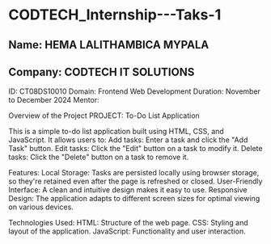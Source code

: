 # CODTECH_Internship---Taks-1
## Name: HEMA LALITHAMBICA MYPALA
## Company: CODTECH IT SOLUTIONS
ID: CT08DS10010
Domain: Frontend Web Development
Duration: November to December 2024
Mentor: 

Overview of the Project
PROJECT: To-Do List Application

This is a simple to-do list application built using HTML, CSS, and JavaScript. It allows users to:
Add tasks: Enter a task and click the "Add Task" button.
Edit tasks: Click the "Edit" button on a task to modify it.
Delete tasks: Click the "Delete" button on a task to remove it.

Features:
Local Storage: Tasks are persisted locally using browser storage, so they're retained even after the page is refreshed or closed.
User-Friendly Interface: A clean and intuitive design makes it easy to use.
Responsive Design: The application adapts to different screen sizes for optimal viewing on various devices.

Technologies Used:
HTML: Structure of the web page.
CSS: Styling and layout of the application.
JavaScript: Functionality and user interaction.
